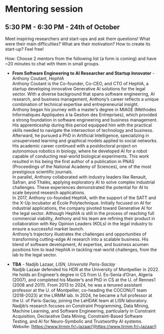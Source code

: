 # Mentoring session 
## 5:30 PM - 6:30 PM - 24th of October 
Meet inspiring researchers and start-ups and ask them questions! 
What were their main difficulties? What are their motivation? 
How to create its start-up? Feel free!

How: Choose 2 mentors from the following list (a form is coming) and have ~20 minutes to chat with them in small groups. 

* **From Software Engineering to AI Researcher and Startup Innovator** - Anthony Coutant, *HephIA* <br>
Anthony Coutant is the Co-founder, Co-CEO, and CTO of HephIA, a startup developing innovative Generative AI solutions for the legal sector. With a diverse background that spans software engineering, AI research, and business management, Anthony’s career reflects a unique combination of technical expertise and entrepreneurial insight. <br>
Anthony began his journey with a master’s degree in MIAGE (Méthodes Informatiques Appliquées à la Gestion des Entreprises), which provided a strong foundation in software engineering and business management. His apprenticeship during this period equipped him with the practical skills needed to navigate the intersection of technology and business.<br>
Afterward, he pursued a PhD in Artificial Intelligence, specializing in unsupervised learning and graphical models applied to social networks. His academic career continued with a postdoctoral project on autonomous robotics in biology, where he developed AI for a robot capable of conducting real-world biological experiments. This work resulted in his being the first author of a publication in PNAS (Proceedings of the National Academy of Sciences), one of the most prestigious scientific journals.<br>
In parallel, Anthony collaborated with industry leaders like Renault, Safran, and Thalès, applying exploratory AI to solve complex industrial challenges. These experiences demonstrated the potential for AI to scale beyond research applications.<br>
In 2017, Anthony co-founded HephIA, with the support of the SATT and the X-Up incubator at École Polytechnique. Initially focused on AI for industrial applications, the company pivoted toward Generative AI for the legal sector. Although HephIA is still in the process of reaching full commercial viability, Anthony and his team are refining their product in collaboration with Key Opinion Leaders (KOLs) in the legal industry to ensure a successful market launch.<br>
Anthony’s trajectory illustrates the challenges and opportunities of transforming cutting-edge AI research into a scalable business. His blend of software development, AI expertise, and business acumen positions him to lead HephIA in tackling real-world challenges, from the lab to the legal sector.


* **TBA** - Nadjib Lazaar, *LISN, Université Paris-Saclay* <br>
Nadjib Lazaar defended his HDR at the University of Montpellier in 2022. He holds an Engineer’s degree in CS from U. Es-Senia d’Oran, Algeria (2007), and completed his Master’s and PhD in CS at the U. of Rennes1 (2008 and 2011). From 2013 to 2024, he was a tenured assistant professor at the U. of Montpellier, co-heading the COCONUT team (2018-2023) at the LIRMM lab. In 2024, he became a full professor at the U. of Paris-Saclay, joining the LaHDAK team at LISN laboratory. Nadjib’s research focuses on Constraint Programming, Data Mining, Machine Learning, and Software Engineering, particularly in Constraint Acquisition, Declarative Data Mining, Constraint-Based Software Testing, and AI for Neuro-Symbolic and Trustworthy AI systems. <br>
Website: [https://www.lirmm.fr/~lazaar/](https://www.lirmm.fr/~lazaar/)
